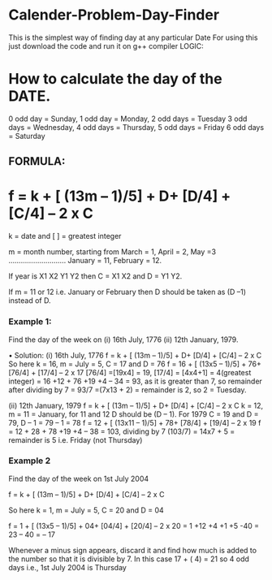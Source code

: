 # Calender-Problem-Day-Finder
This is the simplest way of finding day at any particular Date
For using this just download the code and run it on g++ compiler
LOGIC:
# How to calculate the day of the DATE.
0 odd day = Sunday,
1 odd day = Monday,
2 odd days = Tuesday
3 odd days = Wednesday,
4 odd days = Thursday,
5 odd days = Friday
6 odd days = Saturday

## FORMULA:
# f = k + [ (13m – 1)/5] + D+ [D/4] + [C/4] – 2 x C

k = date and [ ] = greatest integer

m = month number, starting from March = 1, April = 2, May =3
………………………. January = 11, February = 12.

If year is X1 X2 Y1 Y2 then C = X1 X2 and D = Y1 Y2.

If m = 11 or 12 i.e. January or February then D should be taken
as (D –1) instead of D.


### Example 1:
Find the day of the week on (i) 16th July, 1776 (ii) 12th January, 1979.

• Solution:
(i) 16th July, 1776
f = k + [ (13m – 1)/5] + D+ [D/4] + [C/4] – 2 x C
So here k = 16, m = July = 5, C = 17 and D = 76
f = 16 + [ (13x5 – 1)/5] + 76+ [76/4] + [17/4] – 2 x 17
[76/4] =[19x4] = 19, [17/4] = [4x4+1] = 4(greatest integer)
= 16 +12 + 76 +19 +4 – 34 = 93, as it is greater than 7,
so remainder after dividing by 7 = 93/7 =(7x13 + 2) = remainder is 2, so 2 = Tuesday.


(ii) 12th January, 1979
f = k + [ (13m – 1)/5] + D+ [D/4] + [C/4] – 2 x C
k = 12, m = 11 = January, for 11 and 12 D should be (D – 1).
For 1979 C = 19 and D = 79, D – 1 = 79 – 1 = 78
f = 12 + [ (13x11 – 1)/5] + 78+ [78/4] + [19/4] – 2 x 19
f = 12 + 28 + 78 +19 +4 – 38 = 103,
dividing by 7 (103/7) = 14x7 + 5 = remainder is 5 i.e. Friday (not Thursday)


### Example 2
Find the day of the week on 1st July 2004

f = k + [ (13m – 1)/5] + D+ [D/4] + [C/4] – 2 x C

So here k = 1, m = July = 5, C = 20 and D = 04

f = 1 + [ (13x5 – 1)/5] + 04+ [04/4] + [20/4] – 2 x 20
= 1 +12 +4 +1 +5 -40
= 23 – 40 = – 17

Whenever a minus sign appears, discard it and find how much is added to the number so that it is divisible by 7.
In this case 17 + ( 4) = 21 so 4 odd days i.e., 1st July 2004 is Thursday
